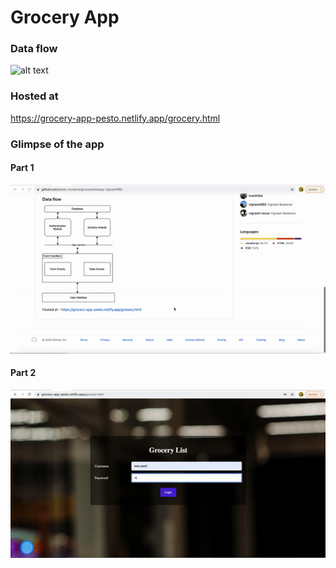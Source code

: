 # Grocery App

### Data flow ###

![alt text](https://github.com/vignesh865/grocerieslistapp-vignesh865/blob/master/Grocery%20app%20data%20flow.jpg?raw=true)

### Hosted at ###

https://grocery-app-pesto.netlify.app/grocery.html

### Glimpse of the app ###

#### Part 1 ####

![alt text](https://github.com/pesto-students/grocerieslistapp-vignesh865/blob/master/grocery%20app%20part%201.gif)

#### Part 2 ####

![alt text](https://github.com/pesto-students/grocerieslistapp-vignesh865/blob/master/grocery%20app%20part%202.gif)

